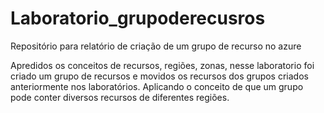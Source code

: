 # Laboratorio_grupoderecusros

Repositório para relatório de criação de um grupo de recurso no azure

Apredidos os conceitos de recursos, regiões, zonas, nesse laboratorio foi criado um grupo de recursos e movidos os recursos dos grupos criados anteriormente nos laboratórios. Aplicando o conceito de que um grupo pode conter diversos recursos de diferentes regiões.
